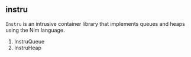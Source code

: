 ## instru
`Instru` is an intrusive container library that implements queues and heaps using the Nim language.

1. InstruQueue
2. InstruHeap
